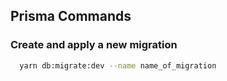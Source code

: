 ## Prisma Commands

### Create and apply a new migration
```bash
  yarn db:migrate:dev --name name_of_migration
```

